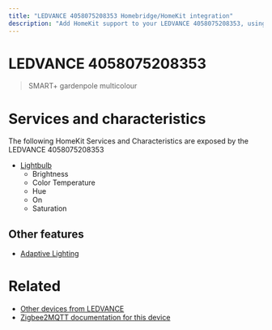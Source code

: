 ```yaml
---
title: "LEDVANCE 4058075208353 Homebridge/HomeKit integration"
description: "Add HomeKit support to your LEDVANCE 4058075208353, using Homebridge, Zigbee2MQTT and homebridge-z2m."
---
```

<!---
This file has been GENERATED using src/docgen/docgen.ts
DO NOT EDIT THIS FILE MANUALLY!
-->
# LEDVANCE 4058075208353
> SMART+ gardenpole multicolour


# Services and characteristics
The following HomeKit Services and Characteristics are exposed by
the LEDVANCE 4058075208353

* [Lightbulb](../../light.md)
  * Brightness
  * Color Temperature
  * Hue
  * On
  * Saturation

## Other features
* [Adaptive Lighting](../../light.md)

# Related
* [Other devices from LEDVANCE](../index.md#ledvance)
* [Zigbee2MQTT documentation for this device](https://www.zigbee2mqtt.io/devices/4058075208353.html)